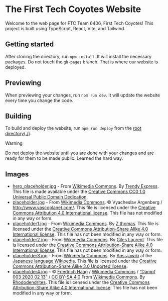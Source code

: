 # The First Tech Coyotes Website

Welcome to the web page for FTC Team 6406, First Tech Coyotes!
This project is built using TypeScript, React, Vite, and Tailwind.

## Getting started

After cloning the directory, run `npm install`. It will install the necessary packages.
Do not touch the `gh-pages` branch. That is where our website is deployed.

## Previewing

When previewing your changes, run `npm run dev`. It will update the website every time you change the code.

## Building

To build and deploy the website, run `npm run deploy` from the [root directory(./)](./).

> [!Warning]
> Do _not_ deploy the website until you are done with your changes and are ready for them to be made public.
> Learned the hard way.

## Images

- [hero_placeholder.jpg](/public/assets/hero_placeholder.jpg) - From [Wikimedia Commons](https://commons.wikimedia.org/wiki/File:Man_Atop_A_Mountain_(187811195).jpeg). By [Trendy Express](https://500px.com/trendyexpress). This file is made available under the [Creative Commons CC0 1.0 Universal Public Domain Dedication](https://creativecommons.org/publicdomain/zero/1.0/deed.en).
- [placeholder.jpg](/public/assets/gallery/placeholder.jpg) - From [Wikimedia Commons](https://commons.wikimedia.org/wiki/File:Himalayas,_Ama_Dablam,_Nepal.jpg). © Vyacheslav Argenberg / <http://www.vascoplanet.com/>. This file is licensed under the [Creative Commons Attribution 4.0 International license](https://creativecommons.org/licenses/by/4.0/deed.en). This file has not modified in any way or form.
- [placeholder1.jpg](/public/assets/gallery/placeholder1.jpg) - From [Wikimedia Commons](https://commons.wikimedia.org/wiki/File:WTB_20220723_Ulrichsberg_Aussichtsturm_Alpenblick_9792.jpg). By [Z thomas](https://commons.wikimedia.org/wiki/User:Z_thomas). This file is licensed under the [Creative Commons Attribution-Share Alike 4.0 International license](https://creativecommons.org/licenses/by-sa/4.0/deed.en). This file has not been modified in any way or form.
- [placeholder2.jpg](/public/assets/gallery/placeholder2.jpg) -
  From [Wikimedia Commons](https://commons.wikimedia.org/wiki/File:001_Golden_jackal_and_azureum_flowers_in_Jim_Corbett_National_Park_Photo_by_Giles_Laurent.jpg). By [Giles Laurent](https://commons.wikimedia.org/wiki/User:Giles_Laurent). This file is licensed under the [Creative Commons Attribution-Share Alike 4.0 International license](https://creativecommons.org/licenses/by-sa/4.0/deed.en). This file has not been modified in any way or form.
- [placeholder3.jpg](/public/assets/gallery/placeholder3.jpg) - From [Wikimedia Commons](https://commons.wikimedia.org/wiki/File:Lycoris_radiata_Ans1.jpg). By [Ans~jawiki](https://ja.wikipedia.org/wiki/%E5%88%A9%E7%94%A8%E8%80%85:Ans~jawiki) at the [Japanese language Wikipedia](https://ja.wikipedia.org/wiki/). This file is licensed under the [Creative Commons Attribution-Share Alike 3.0 Unported license](https://creativecommons.org/licenses/by-sa/3.0/deed.en).
- [placeholder4.jpg](/public/assets/gallery/placeholder4.jpg) - © [Friedrich Haag](https://commons.wikimedia.org/wiki/User:F._Riedelio) / [Wikimedia Commons](https://commons.wikimedia.org/wiki/Main_Page) / [“Dampf 003 2020 02 13”](https://commons.wikimedia.org/wiki/File:Dampf_003_2020_02_13.jpg) / [CC BY-SA 4.0](https://creativecommons.org/licenses/by-sa/4.0/)
  From [Wikimedia Commons](https://commons.wikimedia.org/wiki/File:Waterworks_Museum_-_defunct_Chestnut_Hill_Pumping_Station_(85495s)bw.jpg). By [Rhododendrites](https://commons.wikimedia.org/wiki/User:Rhododendrites). This file is licensed under the [Creative Commons Attribution-Share Alike 4.0 International license](https://creativecommons.org/licenses/by-sa/4.0/deed.en). This file has not been modified in any way or form.
